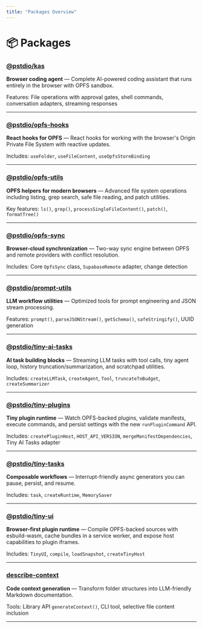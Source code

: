 ```yaml
---
title: "Packages Overview"
---
```


# 📦 Packages

### [@pstdio/kas](/packages/kas)

**Browser coding agent** — Complete AI-powered coding assistant that runs entirely in the browser with OPFS sandbox.

Features: File operations with approval gates, shell commands, conversation adapters, streaming responses

---

### [@pstdio/opfs-hooks](/packages/opfs-hooks)

**React hooks for OPFS** — React hooks for working with the browser's Origin Private File System with reactive updates.

Includes: `useFolder`, `useFileContent`, `useOpfsStoreBinding`

---

### [@pstdio/opfs-utils](/packages/opfs-utils)

**OPFS helpers for modern browsers** — Advanced file system operations including listing, grep search, safe file reading, and patch utilities.

Key features: `ls()`, `grep()`, `processSingleFileContent()`, `patch()`, `formatTree()`

---

### [@pstdio/opfs-sync](/packages/opfs-sync)

**Browser-cloud synchronization** — Two-way sync engine between OPFS and remote providers with conflict resolution.

Includes: Core `OpfsSync` class, `SupabaseRemote` adapter, change detection

---

### [@pstdio/prompt-utils](/packages/prompt-utils)

**LLM workflow utilities** — Optimized tools for prompt engineering and JSON stream processing.

Features: `prompt()`, `parseJSONStream()`, `getSchema()`, `safeStringify()`, UUID generation

---

### [@pstdio/tiny-ai-tasks](/packages/tiny-ai-tasks)

**AI task building blocks** — Streaming LLM tasks with tool calls, tiny agent loop, history truncation/summarization, and scratchpad utilities.

Includes: `createLLMTask`, `createAgent`, `Tool`, `truncateToBudget`, `createSummarizer`

---

### [@pstdio/tiny-plugins](/packages/tiny-plugins)

**Tiny plugin runtime** — Watch OPFS-backed plugins, validate manifests, execute commands, and persist settings with the new `runPluginCommand` API.

Includes: `createPluginHost`, `HOST_API_VERSION`, `mergeManifestDependencies`, Tiny AI Tasks adapter

---

### [@pstdio/tiny-tasks](/packages/tiny-tasks)

**Composable workflows** — Interrupt-friendly async generators you can pause, persist, and resume.

Includes: `task`, `createRuntime`, `MemorySaver`

---

### [@pstdio/tiny-ui](/packages/tiny-ui)

**Browser-first plugin runtime** — Compile OPFS-backed sources with esbuild-wasm, cache bundles in a service worker, and expose host capabilities to plugin iframes.

Includes: `TinyUI`, `compile`, `loadSnapshot`, `createTinyHost`

---

### [describe-context](/packages/describe-context)

**Code context generation** — Transform folder structures into LLM-friendly Markdown documentation.

Tools: Library API `generateContext()`, CLI tool, selective file content inclusion

---

